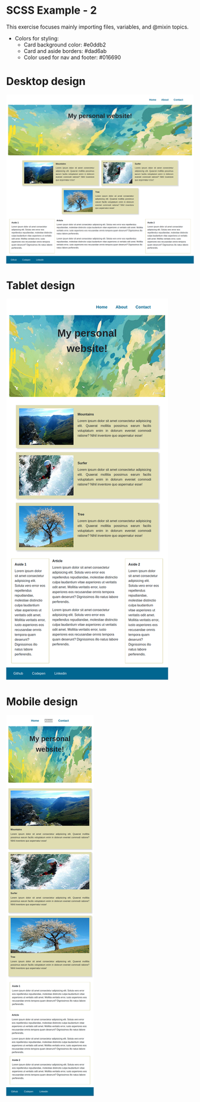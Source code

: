 # SCSS Example - 2

This exercise focuses mainly importing files, variables, and @mixin topics.

* Colors for styling:
  * Card background color: #e0ddb2
  * Card and aside borders: #dad6ab
  * Color used for nav and footer: #016690


# Desktop design

![Desktop](/Desktop.png)

# Tablet design

![Tablet](/Tablet.png)

# Mobile design

![Mobile](/Mobile.jpg)
